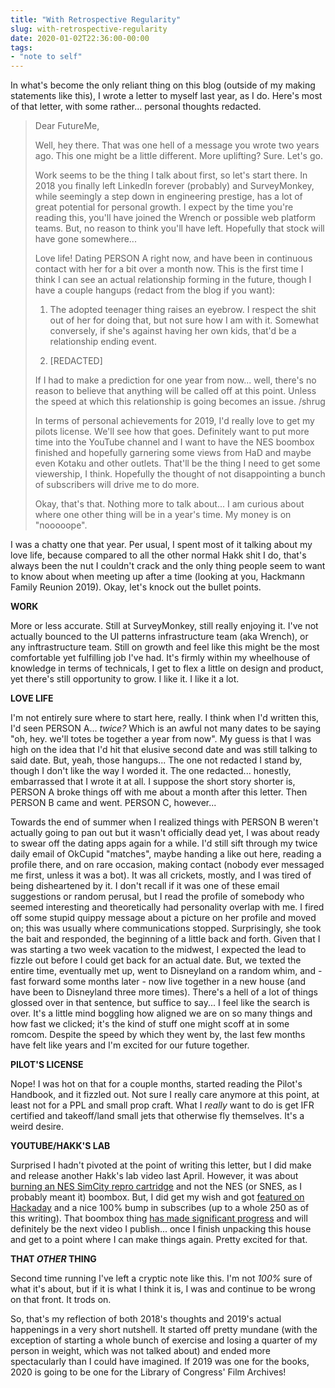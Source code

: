 ```yaml
---
title: "With Retrospective Regularity"
slug: with-retrospective-regularity
date: 2020-01-02T22:36:00-00:00
tags:
- "note to self"
---
```

In what's become the only reliant thing on this blog (outside of my making statements like this), I wrote a letter to myself last year, as I do. Here's most of that letter, with some rather... personal thoughts redacted.

> Dear FutureMe,
>
> Well, hey there. That was one hell of a message you wrote two years ago. This one might be a little different. More uplifting? Sure. Let's go.
>
> Work seems to be the thing I talk about first, so let's start there. In 2018 you finally left LinkedIn forever (probably) and SurveyMonkey, while seemingly a step down in engineering prestige, has a lot of great potential for personal growth. I expect by the time you're reading this, you'll have joined the Wrench or possible web platform teams. But, no reason to think you'll have left. Hopefully that stock will have gone somewhere...
>
> Love life! Dating PERSON A right now, and have been in continuous contact with her for a bit over a month now. This is the first time I think I can see an actual relationship forming in the future, though I have a couple hangups (redact from the blog if you want):
>
> 1) The adopted teenager thing raises an eyebrow. I respect the shit out of her for doing that, but not sure how I am with it. Somewhat conversely, if she's against having her own kids, that'd be a relationship ending event.
>
> 2) [REDACTED]
>
> If I had to make a prediction for one year from now... well, there's no reason to believe that anything will be called off at this point. Unless the speed at which this relationship is going becomes an issue. /shrug
>
> In terms of personal achievements for 2019, I'd really love to get my pilots license. We'll see how that goes. Definitely want to put more time into the YouTube channel and I want to have the NES boombox finished and hopefully garnering some views from HaD and maybe even Kotaku and other outlets. That'll be the thing I need to get some viewership, I think. Hopefully the thought of not disappointing a bunch of subscribers will drive me to do more.
>
> Okay, that's that. Nothing more to talk about... I am curious about where one other thing will be in a year's time. My money is on "nooooope".

I was a chatty one that year. Per usual, I spent most of it talking about my love life, because compared to all the other normal Hakk shit I do, that's always been the nut I couldn't crack and the only thing people seem to want to know about when meeting up after a time (looking at you, Hackmann Family Reunion 2019). Okay, let's knock out the bullet points.

**WORK**

More or less accurate. Still at SurveyMonkey, still really enjoying it. I've not actually bounced to the UI patterns infrastructure team (aka Wrench), or any inftrastructure team. Still on growth and feel like this might be the most comfortable yet fulfilling job I've had. It's firmly within my wheelhouse of knowledge in terms of technicals, I get to flex a little on design and product, yet there's still opportunity to grow. I like it. I like it a lot.

**LOVE LIFE**

I'm not entirely sure where to start here, really. I think when I'd written this, I'd seen PERSON A... _twice?_ Which is an awful not many dates to be saying "oh, hey. we'll totes be together a year from now". My guess is that I was high on the idea that I'd hit that elusive second date and was still talking to said date. But, yeah, those hangups... The one not redacted I stand by, though I don't like the way I worded it. The one redacted... honestly, embarrassed that I wrote it at all. I suppose the short story shorter is, PERSON A broke things off with me about a month after this letter. Then PERSON B came and went. PERSON C, however...

Towards the end of summer when I realized things with PERSON B weren't actually going to pan out but it wasn't officially dead yet, I was about ready to swear off the dating apps again for a while. I'd still sift through my twice daily email of OkCupid "matches", maybe handing a like out here, reading a profile there, and on rare occasion, making contact (nobody ever messaged me first, unless it was a bot). It was all crickets, mostly, and I was tired of being disheartened by it. I don't recall if it was one of these email suggestions or random perusal, but I read the profile of somebody who seemed interesting and theoretically had personality overlap with me. I fired off some stupid quippy message about a picture on her profile and moved on; this was usually where communications stopped. Surprisingly, she took the bait and responded, the beginning of a little back and forth. Given that I was starting a two week vacation to the midwest, I expected the lead to fizzle out before I could get back for an actual date. But, we texted the entire time, eventually met up, went to Disneyland on a random whim, and - fast forward some months later - now live together in a new house (and have been to Disneyland three more times). There's a hell of a lot of things glossed over in that sentence, but suffice to say... I feel like the search is over. It's a little mind boggling how aligned we are on so many things and how fast we clicked; it's the kind of stuff one might scoff at in some romcom. Despite the speed by which they went by, the last few months have felt like years and I'm excited for our future together.

**PILOT'S LICENSE**

Nope! I was hot on that for a couple months, started reading the Pilot's Handbook, and it fizzled out. Not sure I really care anymore at this point, at least not for a PPL and small prop craft. What I _really_ want to do is get IFR certified and takeoff/land small jets that otherwise fly themselves. It's a weird desire.

**YOUTUBE/HAKK'S LAB**

Surprised I hadn't pivoted at the point of writing this letter, but I did make and release another Hakk's lab video last April. However, it was about [burning an NES SimCity repro cartridge](https://www.youtube.com/watch?v=nxqd1D5ddno) and not the NES (or SNES, as I probably meant it) boombox. But, I did get my wish and got [featured on Hackaday](https://hackaday.com/2019/04/19/manufacturing-simcity-for-the-nes/) and a nice 100% bump in subscribes (up to a whole 250 as of this writing). That boombox thing [has made significant progress](https://www.youtube.com/watch?v=uuJ2t38Pf-k) and will definitely be the next video I publish... once I finish unpacking this house and get to a point where I can make things again. Pretty excited for that.

**THAT _OTHER_ THING**

Second time running I've left a cryptic note like this. I'm not _100%_ sure of what it's about, but if it is what I think it is, I was and continue to be wrong on that front. It trods on.

So, that's my reflection of both 2018's thoughts and 2019's actual happenings in a very short nutshell. It started off pretty mundane (with the exception of starting a whole bunch of exercise and losing a quarter of my person in weight, which was not talked about) and ended more spectacularly than I could have imagined. If 2019 was one for the books, 2020 is going to be one for the Library of Congress' Film Archives!
